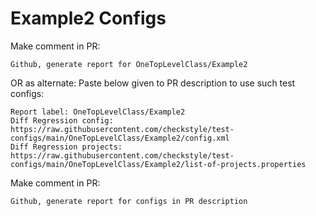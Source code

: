 # Example2 Configs
Make comment in PR:
```
Github, generate report for OneTopLevelClass/Example2
```
OR as alternate:
Paste below given to PR description to use such test configs:
```
Report label: OneTopLevelClass/Example2
Diff Regression config: https://raw.githubusercontent.com/checkstyle/test-configs/main/OneTopLevelClass/Example2/config.xml
Diff Regression projects: https://raw.githubusercontent.com/checkstyle/test-configs/main/OneTopLevelClass/Example2/list-of-projects.properties
```
Make comment in PR:
```
Github, generate report for configs in PR description
```
